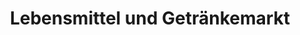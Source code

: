 ---
title: "Lebensmittel und Getränkemarkt"
url: /wiesbaden/lebensmittel-und-getraenkemarkt/
shop: Supermarkt
---